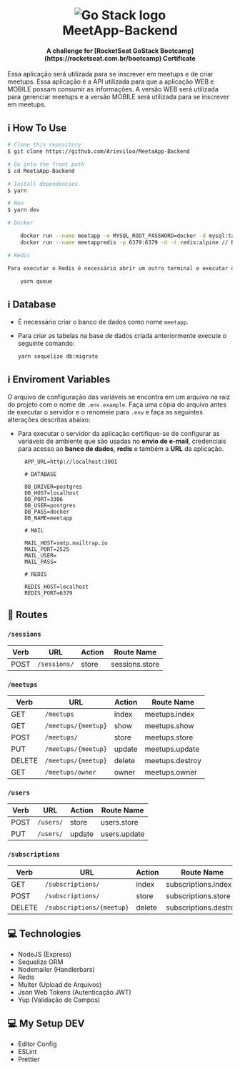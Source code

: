 <h1 align="center">
    <img alt="Go Stack logo" src="https://github.com/Arieviloo/MeetApp-Backend/blob/master/src/assets/images/logo-gostack.png" />
    <br>
      MeetApp-Backend
</h1>
<h4 align="center">
  A challenge for [RocketSeat GoStack Bootcamp](https://rocketseat.com.br/bootcamp) Certificate
</h4>

Essa aplicação será utilizada para se inscrever em meetups e de criar meetups. Essa aplicação é a API utilizada para que a aplicação WEB e MOBILE possam consumir as informações.
A versão WEB será utilizada para gerenciar meetups e a versão MOBILE será utilizada para se inscrever em meetups.

## :information_source: How To Use

```bash
# Clone this repository
$ git clone https://github.com/Arieviloo/MeetaApp-Backend

# Go into the front path
$ cd MeetaApp-Backend

# Install dependencies
$ yarn

# Run
$ yarn dev

# Docker

    docker run --name meetapp -e MYSQL_ROOT_PASSWORD=docker -d mysql:tag // Postgres
    docker run --name meetappredis -p 6379:6379 -d -t redis:alpine // Redis

# Redis

Para executar o Redis é necessário abrir um outro terminal e executar o comando abaixo:

    yarn queue

```

## :information_source: Database

-   É necessário criar o banco de dados como nome `meetapp`.
-   Para criar as tabelas na base de dados criada anteriormente execute o seguinte comando:

        yarn sequelize db:migrate

## :information_source: Enviroment Variables

O arquivo de configuração das variáveis se encontra em um arquivo na raiz do projeto com o nome de `.env.example`.
Faça uma cópia do arquivo antes de executar o servidor e o renomeie para `.env` e faça as seguintes alterações descritas abaixo:

-   Para executar o servidor da aplicação certifique-se de configurar as variáveis de ambiente que são usadas no **envio de e-mail**, credenciais para acesso ao **banco de dados**, **redis** e também a **URL** da aplicação.

          APP_URL=http://localhost:3001

          # DATABASE

          DB_DRIVER=postgres
          DB_HOST=localhost
          DB_PORT=3306
          DB_USER=postgres
          DB_PASS=docker
          DB_NAME=meetapp

          # MAIL

          MAIL_HOST=smtp.mailtrap.io
          MAIL_PORT=2525
          MAIL_USER=
          MAIL_PASS=

          # REDIS

          REDIS_HOST=localhost
          REDIS_PORT=6379

## :rocket: Routes

### `/sessions`

| **Verb** | **URL**      | **Action** | **Route Name** |
| -------- | ------------ | ---------- | -------------- |
| POST     | `/sessions/` | store      | sessions.store |

### `/meetups`

| **Verb** | **URL**             | **Action** | **Route Name**  |
| -------- | ------------------- | ---------- | --------------- |
| GET      | `/meetups`          | index      | meetups.index   |
| GET      | `/meetups/{meetup}` | show       | meetups.show    |
| POST     | `/meetups/`         | store      | meetups.store   |
| PUT      | `/meetups/{meetup}` | update     | meetups.update  |
| DELETE   | `/meetups/{meetup}` | delete     | meetups.destroy |
| GET      | `/meetups/owner`    | owner      | meetups.owner   |

### `/users`

| **Verb** | **URL**   | **Action** | **Route Name** |
| -------- | --------- | ---------- | -------------- |
| POST     | `/users/` | store      | users.store    |
| PUT      | `/users/` | update     | users.update   |

### `/subscriptions`

| **Verb** | **URL**                   | **Action** | **Route Name**        |
| -------- | ------------------------- | ---------- | --------------------- |
| GET      | `/subscriptions/`         | index      | subscriptions.index   |
| POST     | `/subscriptions/`         | store      | subscriptions.store   |
| DELETE   | `/subscriptions/{meetup}` | delete     | subscriptions.destroy |

## :computer: Technologies

-   NodeJS (Express)
-   Sequelize ORM
-   Nodemailer (Handlerbars)
-   Redis
-   Multer (Upload de Arquivos)
-   Json Web Tokens (Autenticação JWT)
-   Yup (Validação de Campos)

## :computer: My Setup DEV

-   Editor Config
-   ESLint
-   Prettier
